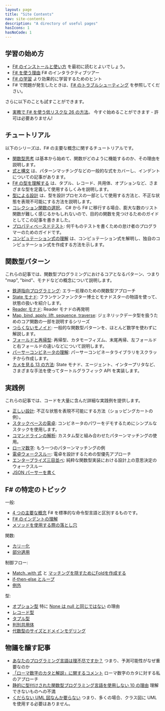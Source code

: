 ```yaml
---
layout: page
title: "Site Contents"
nav: site-contents
description: "A directory of useful pages"
hasIcons: 1
hasNoCode: 1
---
```



## 学習の始め方

* [F# のインストールと使い方](../installing-and-using/index.md) を最初に読むとよいでしょう。
* [F# を使う理由](../why-use-fsharp/index.md) F# のインタラクティブツアー
* [F# の学習](../learning-fsharp/index.md) より効果的に学習するためのヒント
* F# で問題が発生したときは、[F# のトラブルシューティング](../troubleshooting-fsharp/index.md) を参照してください。

さらに以下のことも試すことができます。

* [実務で F# を使う低リスクな 26 の方法](../posts/low-risk-ways-to-use-fsharp-at-work.md)。 今すぐ始めることができます - 許可は必要ありません!

## チュートリアル

以下のシリーズは、F# の主要な概念に関するチュートリアルです。

* [関数型思考](../series/thinking-functionally.md) は基本から始めて、関数がどのように機能するのか、その理由を説明します。
* [式と構文](../series/expressions-and-syntax.md) は、パターンマッチングなどの一般的な式をカバーし、インデントについての記事があります。
* [F# の型を理解する](../series/understanding-fsharp-types.md) は、タプル、レコード、共用体、オプションなど、さまざまな型を定義して使用するしくみを説明します。
* [型による設計](../series/designing-with-types.md) は、型を設計プロセスの一部として使用する方法と、不正な状態を表現不可能にする方法を説明します。
* [コレクション関数の選択](../posts/list-module-functions.md)。 C# から F# に移行する場合、膨大な数のリスト関数が難しく感じるかもしれないので、目的の関数を見つけるためのガイドとしてこの記事を書きました。
* [プロパティベースドテスト](../posts/property-based-testing.md): 何千ものテストを書くための怠け者のプログラマーのためのガイドです。
* [コンピュテーション式の理解](../series/computation-expressions.md) は、コンピュテーション式を解明し、独自のコンピュテーション式を作成する方法を示します。

## 関数型パターン

これらの記事では、関数型プログラミングにおけるコアとなるパターン、つまり "map", "bind"、モナドなどの概念について説明します。

* [鉄道指向プログラミング](../posts/recipe-part2.md): エラー処理のための関数型アプローチ
* [State モナド](../series/handling-state.md): フランケンファンクター博士とモナドスターの物語を使って、状態の扱いを紹介します。
* [Reader モナド](../posts/elevated-world-6.md): Reader モナドの再発明
* [Map, bind, apply, lift, sequence, traverse](../series/map-and-bind-and-apply-oh-my.md): ジェネリックデータ型を扱うためのコア関数の一部を説明するシリーズ
* [つらくないモノイド](../posts/monoids-without-tears.md): 一般的な関数型パターンを、ほとんど数学を使わずに解説します。
* [フォールドと再帰型](../series/recursive-types-and-folds.md): 再帰型、カタモーフィズム、末尾再帰、左フォールドと右フォールドの違いなどについて説明します。
* [パーサーコンビネータの理解](../posts/understanding-parser-combinators.md): パーサーコンビネータライブラリをスクラッチから作成します。
* [カメを見る 13 の方法](../posts/13-ways-of-looking-at-a-turtle.md): State モナド、エージェント、インタープリタなど、さまざまな手法を使ってタートルグラフィック API を実装します。

## 実践例

これらの記事では、コードを大量に含んだ詳細な実践例を提供します。

* [正しい設計](../posts/designing-for-correctness.md): 不正な状態を表現不可能にする方法（ショッピングカートの例）。
* [スタックベースの電卓](../posts/stack-based-calculator.md): コンビネータのパワーをデモするためにシンプルなスタックを使用します。
* [コマンドラインの解析](../posts/pattern-matching-command-line.md): カスタム型と組み合わせたパターンマッチングの使用。
* [ローマ数字](../posts/roman-numerals.md): もう一つのパターンマッチングの例
* [電卓ウォークスルー](../posts/calculator-design.md): 電卓を設計するための型優先アプローチ
* [エンタープライズ三目並べ](../posts/enterprise-tic-tac-toe.md): 純粋な関数型実装における設計上の意思決定のウォークスルー
* [JSON パーサーを書く](../posts/understanding-parser-combinators-4.md)

## F# の特定のトピック

一般:

* [4 つの主要な概念](../posts/key-concepts.md) F# を標準的な命令型言語と区別するものです。
* [F# のインデントの理解](../posts/fsharp-syntax.md)
* [メソッドを使用する際の落とし穴](../posts/type-extensions.md#downsides-of-methods)

関数:

* [カリー化](../posts/currying.md)
* [部分適用](../posts/partial-application.md)

制御フロー:

* [Match..with 式](../posts/match-expression.md) と [マッチングを隠すためにFoldを作成する](../posts/match-expression.md#folds)
* [if-then-else とループ](../posts/control-flow-expressions.md)
* [例外](../posts/exceptions.md)

型:

* [オプション型](../posts/the-option-type.md) 特に [None は null と同じではない](../posts/the-option-type.md#option-is-not-null) の理由
* [レコード型](../posts/records.md)
* [タプル型](../posts/tuples.md)
* [判別共用体](../posts/the-option-type.md)
* [代数型のサイズとドメインモデリング](../posts/type-size-and-design.md)

## 物議を醸す記事

* [あなたのプログラミング言語は理不尽ですか？](../posts/is-your-language-unreasonable.md) つまり、予測可能性がなぜ重要なのか
* [「ローマ数字のカタと解説」に関するコメント](../posts/roman-numeral-kata.md) ローマ数字のカタに対する私のアプローチ
* [静的に型付けされた関数型プログラミング言語を使用しない 10 の理由](../posts/ten-reasons-not-to-use-a-functional-programming-language.md) 理解できないものへの不満
* [くだらない UML 図なんか要らない](../posts/no-uml-diagrams.md) つまり、多くの場合、クラス図に UML を使用する必要はありません。
